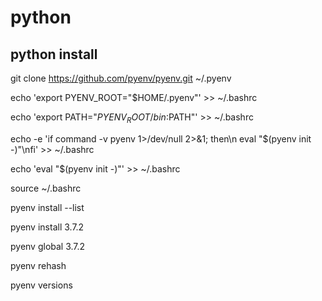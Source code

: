 # python



## python install

git clone https://github.com/pyenv/pyenv.git ~/.pyenv 

echo 'export PYENV_ROOT="$HOME/.pyenv"' >> ~/.bashrc 

echo 'export PATH="$PYENV_ROOT/bin:$PATH"' >> ~/.bashrc 

echo -e 'if command -v pyenv 1>/dev/null 2>&1; then\n  eval "$(pyenv init -)"\nfi' >> ~/.bashrc 

echo 'eval "$(pyenv init -)"' >> ~/.bashrc

 source ~/.bashrc

 pyenv install --list 

pyenv install 3.7.2 

pyenv global 3.7.2 

pyenv rehash 

pyenv versions

